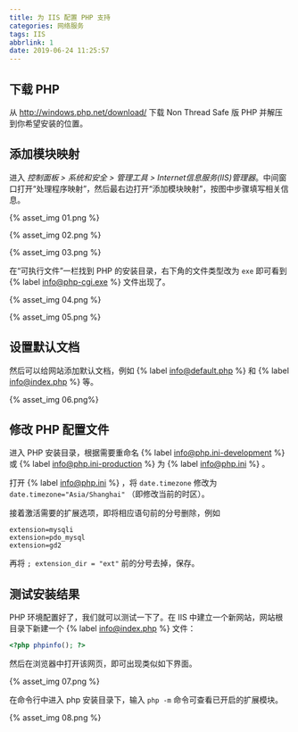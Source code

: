 ```yaml
---
title: 为 IIS 配置 PHP 支持
categories: 网络服务
tags: IIS
abbrlink: 1
date: 2019-06-24 11:25:57
---
```

## 下载 PHP

从 http://windows.php.net/download/ 下载 Non Thread Safe 版 PHP 并解压到你希望安装的位置。

## 添加模块映射

进入 *控制面板 > 系统和安全 > 管理工具 > Internet信息服务(IIS)管理器*。中间窗口打开“处理程序映射”，然后最右边打开“添加模块映射”，按图中步骤填写相关信息。

{% asset_img 01.png %}

<!-- more -->

{% asset_img 02.png %}

{% asset_img 03.png %}

在“可执行文件”一栏找到 PHP 的安装目录，右下角的文件类型改为 `exe` 即可看到 {% label info@php-cgi.exe %} 文件出现了。

{% asset_img 04.png %}

{% asset_img 05.png %}

## 设置默认文档

然后可以给网站添加默认文档，例如 {% label info@default.php %} 和 {% label info@index.php %} 等。

{% asset_img 06.png%}

## 修改 PHP 配置文件

进入 PHP 安装目录，根据需要重命名 {% label info@php.ini-development %} 或 {% label info@php.ini-production %} 为 {% label info@php.ini %} 。

打开 {% label info@php.ini %} ，将 `date.timezone` 修改为 `date.timezone="Asia/Shanghai"` （即修改当前的时区）。

接着激活需要的扩展选项，即将相应语句前的分号删除，例如

```
extension=mysqli
extension=pdo_mysql
extension=gd2
```

再将 `; extension_dir = "ext"` 前的分号去掉，保存。

## 测试安装结果

PHP 环境配置好了，我们就可以测试一下了。在 IIS 中建立一个新网站，网站根目录下新建一个 {% label info@index.php %} 文件：

```php
<?php phpinfo(); ?>
```

然后在浏览器中打开该网页，即可出现类似如下界面。

{% asset_img 07.png %}

在命令行中进入 php 安装目录下，输入 `php -m` 命令可查看已开启的扩展模块。

{% asset_img 08.png %}
